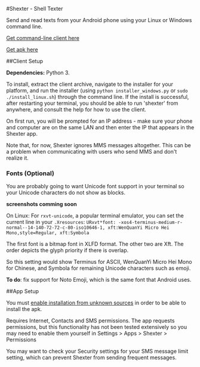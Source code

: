 #Shexter - Shell Texter

Send and read texts from your Android phone using your Linux or Windows command line.

[Get command-line client here](https://github.com/tetchel/Shexter/raw/master/shexter_client.tar.gz)

[Get apk here](https://github.com/tetchel/Shexter/raw/master/shexter/app/app-release.apk)

##Client Setup

**Dependencies:** Python 3.

To install, extract the client archive, navigate to the installer for your platform, and run the installer (using `python installer_windows.py` or `sudo ./install_linux.sh`) through the command line. If the install is successful, after restarting your terminal, you should be able to run 'shexter' from anywhere, and consult the help for how to use the client.

On first run, you will be prompted for an IP address - make sure your phone and computer are on the same LAN and then enter the IP that appears in the Shexter app.

Note that, for now, Shexter ignores MMS messages altogether. This can be a problem when communicating with users who send MMS and don't realize it.

### Fonts (Optional)

You are probably going to want Unicode font support in your terminal so your Unicode characters do not show as blocks.

**screenshots comming soon**

On Linux:
For `rxvt-unicode`, a popular terminal emulator, you can set the current line in your `.Xresources`:
`URxvt*font: -xos4-terminus-medium-r-normal--14-140-72-72-c-80-iso10646-1, xft:WenQuanYi Micro Hei Mono,style=Regular, xft:Symbola`

The first font is a bitmap font in XLFD format. The other two are Xft. The order depicts the glyph priority if there is overlap.

So this setting would show Terminus for ASCII, WenQuanYi Micro Hei Mono for Chinese, and Symbola for remaining Unicode characters such as emoji.

**To do**: fix support for Noto Emoji, which is the same font that Android uses.

##App Setup

You must [enable installation from unknown sources](http://www.androidcentral.com/allow-app-installs-unknown-sources) in order to be able to install the apk.

Requires Internet, Contacts and SMS permissions. The app requests permissions, but this functionality has not been tested extensively so you may need to enable them yourself in Settings > Apps > Shexter > Permissions

You may want to check your Security settings for your SMS message limit setting, which can prevent Shexter from sending frequent messages.

